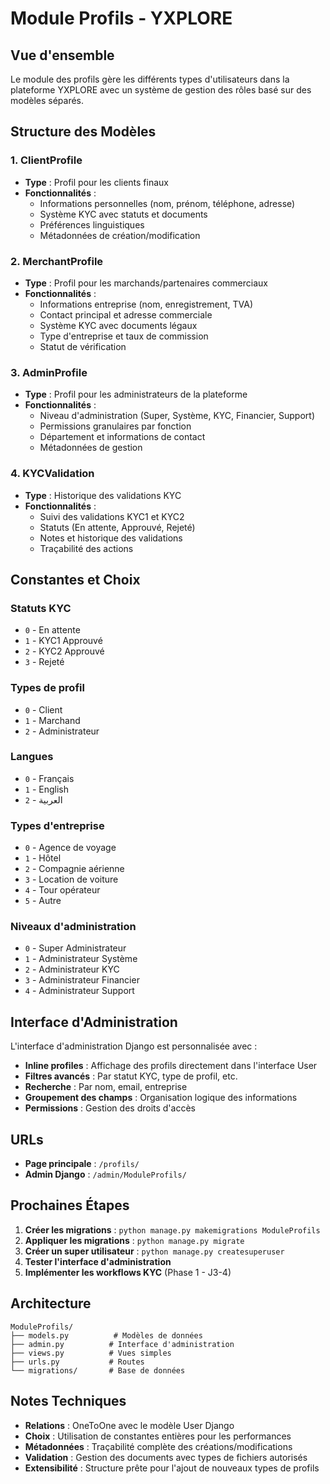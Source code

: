 # Module Profils - YXPLORE

## Vue d'ensemble

Le module des profils gère les différents types d'utilisateurs dans la plateforme YXPLORE avec un système de gestion des rôles basé sur des modèles séparés.

## Structure des Modèles

### 1. ClientProfile
- **Type** : Profil pour les clients finaux
- **Fonctionnalités** :
  - Informations personnelles (nom, prénom, téléphone, adresse)
  - Système KYC avec statuts et documents
  - Préférences linguistiques
  - Métadonnées de création/modification

### 2. MerchantProfile
- **Type** : Profil pour les marchands/partenaires commerciaux
- **Fonctionnalités** :
  - Informations entreprise (nom, enregistrement, TVA)
  - Contact principal et adresse commerciale
  - Système KYC avec documents légaux
  - Type d'entreprise et taux de commission
  - Statut de vérification

### 3. AdminProfile
- **Type** : Profil pour les administrateurs de la plateforme
- **Fonctionnalités** :
  - Niveau d'administration (Super, Système, KYC, Financier, Support)
  - Permissions granulaires par fonction
  - Département et informations de contact
  - Métadonnées de gestion

### 4. KYCValidation
- **Type** : Historique des validations KYC
- **Fonctionnalités** :
  - Suivi des validations KYC1 et KYC2
  - Statuts (En attente, Approuvé, Rejeté)
  - Notes et historique des validations
  - Traçabilité des actions

## Constantes et Choix

### Statuts KYC
- `0` - En attente
- `1` - KYC1 Approuvé
- `2` - KYC2 Approuvé
- `3` - Rejeté

### Types de profil
- `0` - Client
- `1` - Marchand
- `2` - Administrateur

### Langues
- `0` - Français
- `1` - English
- `2` - العربية

### Types d'entreprise
- `0` - Agence de voyage
- `1` - Hôtel
- `2` - Compagnie aérienne
- `3` - Location de voiture
- `4` - Tour opérateur
- `5` - Autre

### Niveaux d'administration
- `0` - Super Administrateur
- `1` - Administrateur Système
- `2` - Administrateur KYC
- `3` - Administrateur Financier
- `4` - Administrateur Support

## Interface d'Administration

L'interface d'administration Django est personnalisée avec :

- **Inline profiles** : Affichage des profils directement dans l'interface User
- **Filtres avancés** : Par statut KYC, type de profil, etc.
- **Recherche** : Par nom, email, entreprise
- **Groupement des champs** : Organisation logique des informations
- **Permissions** : Gestion des droits d'accès

## URLs

- **Page principale** : `/profils/`
- **Admin Django** : `/admin/ModuleProfils/`

## Prochaines Étapes

1. **Créer les migrations** : `python manage.py makemigrations ModuleProfils`
2. **Appliquer les migrations** : `python manage.py migrate`
3. **Créer un super utilisateur** : `python manage.py createsuperuser`
4. **Tester l'interface d'administration**
5. **Implémenter les workflows KYC** (Phase 1 - J3-4)

## Architecture

```
ModuleProfils/
├── models.py          # Modèles de données
├── admin.py          # Interface d'administration
├── views.py          # Vues simples
├── urls.py           # Routes
└── migrations/       # Base de données
```

## Notes Techniques

- **Relations** : OneToOne avec le modèle User Django
- **Choix** : Utilisation de constantes entières pour les performances
- **Métadonnées** : Traçabilité complète des créations/modifications
- **Validation** : Gestion des documents avec types de fichiers autorisés
- **Extensibilité** : Structure prête pour l'ajout de nouveaux types de profils
